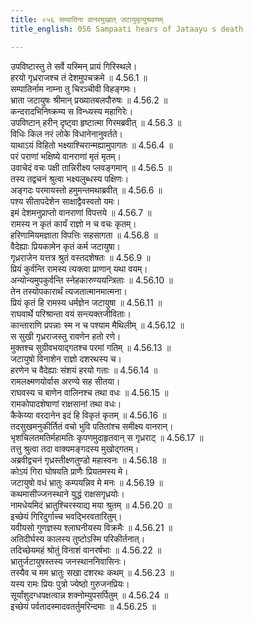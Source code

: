 ```yaml
---
title: ०५६ सम्पातिना वानरमुखात् जटायुमृत्युश्रवणम्
title_english: 056 Sampaati hears of Jataayu s death

---
```

<div class="audioEmbed"  caption="श्रीराम-हरिसीताराममूर्ति-घनपाठिभ्यां वचनम्" src="https://archive.org/download/Ramayana-recitation-Sriram-harisItArAmamUrti-Ghanapaati-v2/Kanda_4/Kanda_4_KSK-056-Sampaati_hears_of_Jataayu_s_death.mp3"></div>

  
उपविष्टास्तु ते सर्वे यस्मिन् प्रायं गिरिस्थले।  
हरयो गृध्रराजश्च तं देशमुपचक्रमे ॥ 4.56.1 ॥   
सम्पातिर्नाम नाम्ना तु चिरञ्चीवी विहङ्गमः।  
भ्राता जटायुषः श्रीमान् प्रख्यातबलपौरुषः ॥ 4.56.2 ॥   
कन्दरादभिनिष्क्रम्य स विन्ध्यस्य महागिरेः।  
उपविष्टान् हरीन् दृष्ट्वा हृष्टात्मा गिरमब्रवीत् ॥ 4.56.3 ॥   
विधिः किल नरं लोके विधानेनानुवर्तते।  
याथाऽयं विहितो भक्ष्याश्चिरान्मह्यामुपागतः ॥ 4.56.4 ॥   
परं पराणां भक्षिष्ये वानराणां मृतं मृतम्।  
उवाचेदं वचः पक्षी तान्निरीक्ष्य प्लवङ्गमान् ॥ 4.56.5 ॥   
तस्य तद्वचनं श्रुत्वा भक्ष्यलुब्धस्य पक्षिणः।  
अङ्गदः परमायस्तो हमुमन्तमथाब्रवीत् ॥ 4.56.6 ॥   
पश्य सीतापदेशेन साक्षाद्वैवस्वतो यमः।  
इमं देशमनुप्राप्तो वानराणां विपत्तये ॥ 4.56.7 ॥   
रामस्य न कृतं कार्यं राज्ञो न च वचः कृतम्।  
हरिणामियमज्ञाता विपत्तिः सहसागता ॥ 4.56.8 ॥   
वैदेह्याः प्रियकामेन कृतं कर्म जटायुषा।  
गृध्रराजेन यत्तत्र श्रुतं वस्तदशेषतः ॥ 4.56.9 ॥   
प्रियं कुर्वन्ति रामस्य त्यक्त्वा प्राणान् यथा वयम्।  
अन्योन्यमुपकुर्वन्ति स्नेहकारुण्ययन्त्रिताः ॥ 4.56.10 ॥   
तेन तस्योपकारार्थं त्यजतात्मानमात्मना।  
प्रियं कृतं हि रामस्य धर्मज्ञेन जटायुषा ॥ 4.56.11 ॥   
राघवार्थे परिश्रान्ता वयं सन्त्यक्तजीविताः।  
कान्ताराणि प्रपन्नाः स्म न च पश्याम मैथिलीम् ॥ 4.56.12 ॥   
स सुखी गृध्रराजस्तु रावणेन हतो रणे।  
मुक्तश्च सुग्रीवभयाद्गतश्च परमां गतिम् ॥ 4.56.13 ॥   
जटायुषो विनाशेन राज्ञो दशरथस्य च।  
हरणेन च वैदेह्याः संशयं हरयो गताः ॥ 4.56.14 ॥   
रामलक्ष्मणयोर्वास अरण्ये सह सीतया।  
राघवस्य च बाणेन वालिनश्च तथा वधः ॥ 4.56.15 ॥   
रामकोपादशेषाणां राक्षसानां तथा वधः।  
कैकेय्या वरदानेन इदं हि विकृतं कृतम् ॥ 4.56.16 ॥   
तदसुखमनुकीर्तितं वचो भुवि पतितांश्च समीक्ष्य वानरान्।  
भृशचिलतमतिर्महामतिः कृपणमुदाहृतवान् स गृध्रराट् ॥ 4.56.17 ॥   
तत्तु श्रुत्वा तदा वाक्यमङ्गदस्य मुखोद्गतम्।  
अब्रवीद्वचनं गृध्रस्तीक्ष्णतुण्डो महास्वनः ॥ 4.56.18 ॥   
कोऽयं गिरा घोषयति प्राणैः प्रियतमस्य मे।  
जटायुषो वधं भ्रातुः कम्पयन्निव मे मनः ॥ 4.56.19 ॥   
कथमासीज्जनस्थाने युद्धं राक्षसगृध्रयोः।  
नामधेयमिदं भ्रातुश्चिरस्याद्य मया श्रुतम् ॥ 4.56.20 ॥   
इच्छेयं गिरिदुर्गाच्च भवद्भिरवतारितुम्।  
यवीयसो गुणज्ञस्य श्लाघनीयस्य विक्रमैः ॥ 4.56.21 ॥   
अतिदीर्घस्य कालस्य तुष्टोऽस्मि परिकीर्तनात्।  
तदिच्छेयमहं श्रोतुं विनाशं वानरर्षभाः ॥ 4.56.22 ॥   
भ्रातुर्जटायुषस्तस्य जनस्थाननिवासिनः।  
तस्यैव च मम भ्रातुः सखा दशरथः कथम् ॥ 4.56.23 ॥   
यस्य रामः प्रियः पुत्रो ज्येष्ठो गुरुजनप्रियः।  
सूर्यांशुदग्धपक्षत्वान्न शक्नोम्युपसर्पितुम् ॥ 4.56.24 ॥   
इच्छेयं पर्वतादस्मादवतर्तुमरिन्दमाः ॥ 4.56.25 ॥   